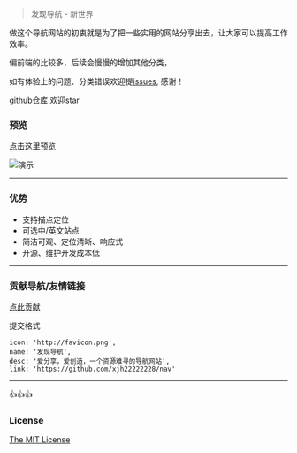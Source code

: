 
> 发现导航 - 新世界


做这个导航网站的初衷就是为了把一些实用的网站分享出去，让大家可以提高工作效率。

偏前端的比较多，后续会慢慢的增加其他分类，

如有体验上的问题、分类错误欢迎提[issues](https://github.com/xjh22222228/nav/issues), 感谢！


[github仓库](https://github.com/xjh22222228/nav) 欢迎star


### 预览
[点击这里预览](https://xjh22222228.github.io/nav/index.html)



![演示](https://raw.githubusercontent.com/xjh22222228/nav/master/images/demo.gif)



----


### 优势
- 支持描点定位
- 可选中/英文站点
- 简洁可观、定位清晰、响应式
- 开源、维护开发成本低



----

### 贡献导航/友情链接
[点此贡献](https://github.com/xjh22222228/nav/issues)

提交格式
```
icon: 'http://favicon.png',
name: '发现导航',
desc: '爱分享，爱创造，一个资源难寻的导航网站',
link: 'https://github.com/xjh22222228/nav'
```




----

👍👍👍


### License
[The MIT License](https://opensource.org/licenses/MIT)


